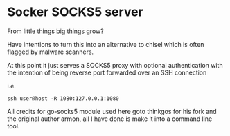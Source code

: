 # Socker SOCKS5 server

From little things big things grow?

Have intentions to turn this into an alternative to chisel which is often flagged by malware scanners.

At this point it just serves a SOCKS5 proxy with optional authentication with the intention of being reverse
port forwarded over an SSH connection

i.e. 

```
ssh user@host -R 1080:127.0.0.1:1080
```

All credits for go-socks5 module used here goto thinkgos for his fork and the original author armon, all I have done is make it into a command line tool.